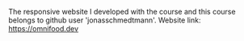 The responsive website I developed with the course and this course belongs to github user 'jonasschmedtmann'.
Website link: https://omnifood.dev  
